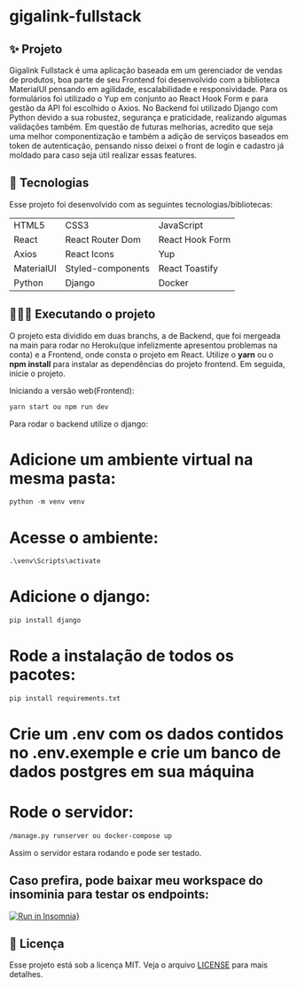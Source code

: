 # gigalink-fullstack

## ✨ Projeto

Gigalink Fullstack é uma aplicação baseada em um gerenciador de vendas de produtos, boa parte de seu Frontend foi desenvolvido com a biblioteca MaterialUI pensando em agilidade, escalabilidade e responsividade. Para os formulários foi utilizado o Yup em conjunto ao React Hook Form e para gestão da API foi escolhido o Axios. No Backend foi utilizado Django com Python devido a sua robustez, segurança e praticidade, realizando algumas validações também. Em questão de futuras melhorias, acredito que seja uma melhor componentização e também a adição de serviços baseados em token de autenticação, pensando nisso deixei o front de login e cadastro já moldado para caso seja útil realizar essas features.

## 🚀 Tecnologias

Esse projeto foi desenvolvido com as seguintes tecnologias/bibliotecas:

<table border="0">
 <tr>
<td> HTML5</td>
<td> CSS3</td>
<td> JavaScript</td>
 </tr>
  <tr>
<td> React</td>
<td> React Router Dom</td>
<td> React Hook Form</td>
 </tr>
  <tr>
<td> Axios</td>
<td> React Icons</td>
<td> Yup</td>
 </tr>
  <tr>
<td> MaterialUI</td>
<td> Styled-components</td>
<td> React Toastify</td>
 </tr>

   <tr>
<td> Python</td>
<td> Django</td>
<td> Docker</td>
 </tr>
</table>

## 👨🏻‍💻 Executando o projeto

O projeto esta dividido em duas branchs, a de Backend, que foi mergeada na main para rodar no Heroku(que infelizmente apresentou problemas na conta) e a Frontend, onde consta o projeto em React.
Utilize o **yarn** ou o **npm install** para instalar as dependências do projeto frontend.
Em seguida, inicie o projeto.

Iniciando a versão web(Frontend):

```cl
yarn start ou npm run dev
```

Para rodar o backend utilize o django:

# Adicione um ambiente virtual na mesma pasta:

```cl
python -m venv venv
```

# Acesse o ambiente:

```cl
.\venv\Scripts\activate
```

# Adicione o django:

```cl
pip install django
```

# Rode a instalação de todos os pacotes:

```cl
pip install requirements.txt
```

# Crie um .env com os dados contidos no .env.exemple e crie um banco de dados postgres em sua máquina

# Rode o servidor:

```cl
/manage.py runserver ou docker-compose up
```

Assim o servidor estara rodando e pode ser testado.

## Caso prefira, pode baixar meu workspace do insominia para testar os endpoints:

[![Run in Insomnia}](https://insomnia.rest/images/run.svg)](https://insomnia.rest/run/?label=Gigalink-Daniel-Leira&uri=https%3A%2F%2Fraw.githubusercontent.com%2Fdanielkleira%2FinsomniaGigalink%2Fmain%2FInsomnia_gigalink.json%3Ftoken%3DGHSAT0AAAAAABQH46JFQCCRAMO7L7CF2M74YZHXVHQ)

## :memo: Licença

Esse projeto está sob a licença MIT. Veja o arquivo [LICENSE](./LICENSE.md) para mais detalhes.
